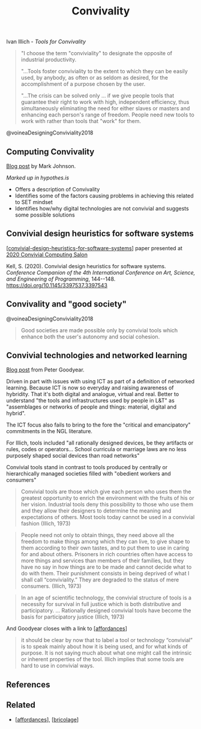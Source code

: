 ﻿---
title: Convivality
---
Ivan Illich - _Tools for Convivality_

> "I choose the term "conviviality" to designate the opposite of industrial productivity.
>
> "...Tools foster conviviality to the extent to which they can be easily used, by anybody, as often or as seldom as desired, for the accomplishment of a purpose chosen by the user.
>
> "...The crisis can be solved only ... if we give people tools that guarantee their right to work with high, independent efficiency, thus simultaneously eliminating the need for either slaves or masters and enhancing each person's range of freedom. People need new tools to work with rather than tools that "work" for them.

@voineaDesigningConviviality2018
## Computing Convivality

[Blog post](http://dailyimprovisation.blogspot.com/2021/01/computing-conviviality.html) by Mark Johnson.

_Marked up in hypothes.is_

- Offers a description of Convivality
- Identifies some of the factors causing problems in achieving this related to SET mindset
- Identifies how/why digital technologies are not convivial and suggests some possible solutions



## Convivial design heuristics for software systems

[[convivial-design-heuristics-for-software-systems]] paper presented at [2020 Convivial Computing Salon](https://2020.programming-conference.org/details/salon-2020-papers/9/Convivial-design-heuristics-for-software-systems)

Kell, S. (2020). Convivial design heuristics for software systems. *Conference Companion of the 4th International Conference on Art, Science, and Engineering of Programming*, 144--148\. <https://doi.org/10.1145/3397537.3397543>

## Convivality and "good society"

@voineaDesigningConviviality2018
> Good societies are made possible only by convivial tools which enhance both the user's autonomy and social cohesion.

## Convivial technologies and networked learning

[Blog post](https://petergoodyear.net/2020/09/30/convivial-technologies-and-networked-learning/) from Peter Goodyear.

Driven in part with issues with using ICT as part of a definition of networked learning. Because ICT is now so everyday and raising awareness of hybridity. That it's both digital and analogue, virtual and real. Better to understand "the tools and infrastructures used by people in L&T" as "assemblages or networks of people and things: material, digital and hybrid".

The ICT focus also fails to bring to the fore the "critical and emancipatory" commitments in the NGL literature.

For Illich, tools included "all rationally designed devices, be they artifacts or rules, codes or operators... School curricula or marriage laws are no less purposely shaped social devices than road networks"

Convivial tools stand in contrast to tools produced by centrally or hierarchically managed societies filled with "obedient workers and consumers"

> Convivial tools are those which give each person who uses them the greatest opportunity to enrich the environment with the fruits of his or her vision. Industrial tools deny this possibility to those who use them and they allow their designers to determine the meaning and expectations of others. Most tools today cannot be used in a convivial fashion (Illich, 1973)

> People need not only to obtain things, they need above all the freedom to make things among which they can live, to give shape to them according to their own tastes, and to put them to use in caring for and about others. Prisoners in rich countries often have access to more things and services than members of their families, but they have no say in how things are to be made and cannot decide what to do with them. Their punishment consists in being deprived of what I shall call “conviviality.” They are degraded to the status of mere consumers. (Illich, 1973)

> In an age of scientific technology, the convivial structure of tools is a necessity for survival in full justice which is both distributive and participatory. … Rationally designed convivial tools have become the basis for participatory justice (Illich, 1973)

And Goodyear closes with a link to [[affordances]]

> it should be clear by now that to label a tool or technology “convivial” is to speak mainly about how it is being used, and for what kinds of purpose. It is not saying much about what one might call the intrinsic or inherent properties of the tool. Illich implies that some tools are hard to use in convivial ways.  
## References


## Related

- [[affordances]], [[bricolage]]


[//begin]: # "Autogenerated link references for markdown compatibility"
[convivial-design-heuristics-for-software-systems]: convivial-design-heuristics-for-software-systems "Convivial Design Heuristics for Software Systems"
[affordances]: affordances "Affordances"
[bricolage]: ../Bricolage/bricolage "Bricolage"
[//end]: # "Autogenerated link references"